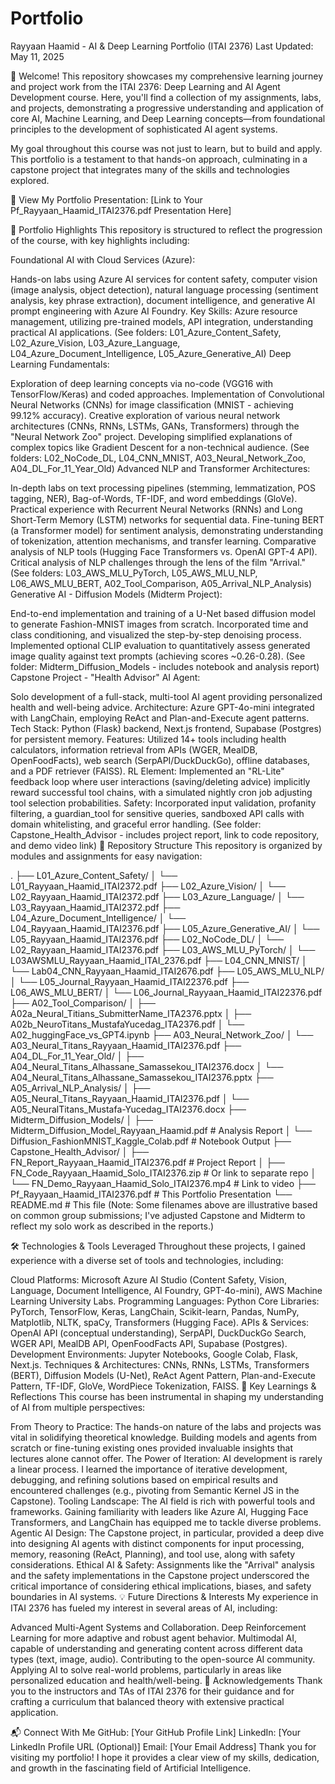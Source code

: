 # Portfolio

Rayyaan Haamid - AI & Deep Learning Portfolio (ITAI 2376)
Last Updated: May 11, 2025

👋 Welcome!
This repository showcases my comprehensive learning journey and project work from the ITAI 2376: Deep Learning and AI Agent Development course. Here, you'll find a collection of my assignments, labs, and projects, demonstrating a progressive understanding and application of core AI, Machine Learning, and Deep Learning concepts—from foundational principles to the development of sophisticated AI agent systems.

My goal throughout this course was not just to learn, but to build and apply. This portfolio is a testament to that hands-on approach, culminating in a capstone project that integrates many of the skills and technologies explored.

🔗 View My Portfolio Presentation: [Link to Your Pf_Rayyaan_Haamid_ITAI2376.pdf Presentation Here]

🌟 Portfolio Highlights
This repository is structured to reflect the progression of the course, with key highlights including:

Foundational AI with Cloud Services (Azure):

Hands-on labs using Azure AI services for content safety, computer vision (image analysis, object detection), natural language processing (sentiment analysis, key phrase extraction), document intelligence, and generative AI prompt engineering with Azure AI Foundry.
Key Skills: Azure resource management, utilizing pre-trained models, API integration, understanding practical AI applications.
(See folders: L01_Azure_Content_Safety, L02_Azure_Vision, L03_Azure_Language, L04_Azure_Document_Intelligence, L05_Azure_Generative_AI)
Deep Learning Fundamentals:

Exploration of deep learning concepts via no-code (VGG16 with TensorFlow/Keras) and coded approaches.
Implementation of Convolutional Neural Networks (CNNs) for image classification (MNIST - achieving 99.12% accuracy).
Creative exploration of various neural network architectures (CNNs, RNNs, LSTMs, GANs, Transformers) through the "Neural Network Zoo" project.
Developing simplified explanations of complex topics like Gradient Descent for a non-technical audience.
(See folders: L02_NoCode_DL, L04_CNN_MNIST, A03_Neural_Network_Zoo, A04_DL_For_11_Year_Old)
Advanced NLP and Transformer Architectures:

In-depth labs on text processing pipelines (stemming, lemmatization, POS tagging, NER), Bag-of-Words, TF-IDF, and word embeddings (GloVe).
Practical experience with Recurrent Neural Networks (RNNs) and Long Short-Term Memory (LSTM) networks for sequential data.
Fine-tuning BERT (a Transformer model) for sentiment analysis, demonstrating understanding of tokenization, attention mechanisms, and transfer learning.
Comparative analysis of NLP tools (Hugging Face Transformers vs. OpenAI GPT-4 API).
Critical analysis of NLP challenges through the lens of the film "Arrival."
(See folders: L03_AWS_MLU_PyTorch, L05_AWS_MLU_NLP, L06_AWS_MLU_BERT, A02_Tool_Comparison, A05_Arrival_NLP_Analysis)
Generative AI - Diffusion Models (Midterm Project):

End-to-end implementation and training of a U-Net based diffusion model to generate Fashion-MNIST images from scratch.
Incorporated time and class conditioning, and visualized the step-by-step denoising process.
Implemented optional CLIP evaluation to quantitatively assess generated image quality against text prompts (achieving scores ~0.26-0.28).
(See folder: Midterm_Diffusion_Models - includes notebook and analysis report)
Capstone Project - "Health Advisor" AI Agent:

Solo development of a full-stack, multi-tool AI agent providing personalized health and well-being advice.
Architecture: Azure GPT-4o-mini integrated with LangChain, employing ReAct and Plan-and-Execute agent patterns.
Tech Stack: Python (Flask) backend, Next.js frontend, Supabase (Postgres) for persistent memory.
Features: Utilized 14+ tools including health calculators, information retrieval from APIs (WGER, MealDB, OpenFoodFacts), web search (SerpAPI/DuckDuckGo), offline databases, and a PDF retriever (FAISS).
RL Element: Implemented an "RL-Lite" feedback loop where user interactions (saving/deleting advice) implicitly reward successful tool chains, with a simulated nightly cron job adjusting tool selection probabilities.
Safety: Incorporated input validation, profanity filtering, a guardian_tool for sensitive queries, sandboxed API calls with domain whitelisting, and graceful error handling.
(See folder: Capstone_Health_Advisor - includes project report, link to code repository, and demo video link)
📂 Repository Structure
This repository is organized by modules and assignments for easy navigation:

.
├── L01_Azure_Content_Safety/
│   └── L01_Rayyaan_Haamid_ITAI2372.pdf
├── L02_Azure_Vision/
│   └── L02_Rayyaan_Haamid_ITAI2372.pdf
├── L03_Azure_Language/
│   └── L03_Rayyaan_Haamid_ITAI2372.pdf
├── L04_Azure_Document_Intelligence/
│   └── L04_Rayyaan_Haamid_ITAI2376.pdf
├── L05_Azure_Generative_AI/
│   └── L05_Rayyaan_Haamid_ITAI2376.pdf
├── L02_NoCode_DL/
│   └── L02_Rayyaan_Haamid_ITAI2376.pdf
├── L03_AWS_MLU_PyTorch/
│   └── L03AWSMLU_Rayyaan_Haamid_ITAI_2376.pdf
├── L04_CNN_MNIST/
│   └── Lab04_CNN_Rayyaan_Haamid_ITAI2676.pdf
├── L05_AWS_MLU_NLP/
│   └── L05_Journal_Rayyaan_Haamid_ITAI22376.pdf
├── L06_AWS_MLU_BERT/
│   └── L06_Journal_Rayyaan_Haamid_ITAI22376.pdf
├── A02_Tool_Comparison/
│   ├── A02a_Neural_Titians_SubmitterName_ITA2376.pptx
│   ├── A02b_NeuroTitans_MustafaYucedag_ITA2376.pdf
│   └── A02_huggingFace_vs_GPT4.ipynb
├── A03_Neural_Network_Zoo/
│   └── A03_Neural_Titans_Rayyaan_Haamid_ITAI2376.pdf
├── A04_DL_For_11_Year_Old/
│   ├── A04_Neural_Titans_Alhassane_Samassekou_ITAI2376.docx
│   └── A04_Neural_Titans_Alhassane_Samassekou_ITAI2376.pptx
├── A05_Arrival_NLP_Analysis/
│   ├── A05_Neural_Titans_Rayyaan_Haamid_ITAI2376.pdf
│   └── A05_NeuralTitans_Mustafa-Yucedag_ITAI2376.docx
├── Midterm_Diffusion_Models/
│   ├── Midterm_Diffusion_Model_Rayyaan_Haamid.pdf      # Analysis Report
│   └── Diffusion_FashionMNIST_Kaggle_Colab.pdf         # Notebook Output
├── Capstone_Health_Advisor/
│   ├── FN_Report_Rayyaan_Haamid_ITAI2376.pdf           # Project Report
│   ├── FN_Code_Rayyaan_Haamid_Solo_ITAI2376.zip        # Or link to separate repo
│   └── FN_Demo_Rayyaan_Haamid_Solo_ITAI2376.mp4        # Link to video
├── Pf_Rayyaan_Haamid_ITAI2376.pdf                      # This Portfolio Presentation
└── README.md                                           # This file
(Note: Some filenames above are illustrative based on common group submissions; I've adjusted Capstone and Midterm to reflect my solo work as described in the reports.)

🛠️ Technologies & Tools Leveraged
Throughout these projects, I gained experience with a diverse set of tools and technologies, including:

Cloud Platforms: Microsoft Azure AI Studio (Content Safety, Vision, Language, Document Intelligence, AI Foundry, GPT-4o-mini), AWS Machine Learning University Labs.
Programming Languages: Python
Core Libraries: PyTorch, TensorFlow, Keras, LangChain, Scikit-learn, Pandas, NumPy, Matplotlib, NLTK, spaCy, Transformers (Hugging Face).
APIs & Services: OpenAI API (conceptual understanding), SerpAPI, DuckDuckGo Search, WGER API, MealDB API, OpenFoodFacts API, Supabase (Postgres).
Development Environments: Jupyter Notebooks, Google Colab, Flask, Next.js.
Techniques & Architectures: CNNs, RNNs, LSTMs, Transformers (BERT), Diffusion Models (U-Net), ReAct Agent Pattern, Plan-and-Execute Pattern, TF-IDF, GloVe, WordPiece Tokenization, FAISS.
🚀 Key Learnings & Reflections
This course has been instrumental in shaping my understanding of AI from multiple perspectives:

From Theory to Practice: The hands-on nature of the labs and projects was vital in solidifying theoretical knowledge. Building models and agents from scratch or fine-tuning existing ones provided invaluable insights that lectures alone cannot offer.
The Power of Iteration: AI development is rarely a linear process. I learned the importance of iterative development, debugging, and refining solutions based on empirical results and encountered challenges (e.g., pivoting from Semantic Kernel JS in the Capstone).
Tooling Landscape: The AI field is rich with powerful tools and frameworks. Gaining familiarity with leaders like Azure AI, Hugging Face Transformers, and LangChain has equipped me to tackle diverse problems.
Agentic AI Design: The Capstone project, in particular, provided a deep dive into designing AI agents with distinct components for input processing, memory, reasoning (ReAct, Planning), and tool use, along with safety considerations.
Ethical AI & Safety: Assignments like the "Arrival" analysis and the safety implementations in the Capstone project underscored the critical importance of considering ethical implications, biases, and safety boundaries in AI systems.
💡 Future Directions & Interests
My experience in ITAI 2376 has fueled my interest in several areas of AI, including:

Advanced Multi-Agent Systems and Collaboration.
Deep Reinforcement Learning for more adaptive and robust agent behavior.
Multimodal AI, capable of understanding and generating content across different data types (text, image, audio).
Contributing to the open-source AI community.
Applying AI to solve real-world problems, particularly in areas like personalized education and health/well-being.
🙏 Acknowledgements
Thank you to the instructors and TAs of ITAI 2376 for their guidance and for crafting a curriculum that balanced theory with extensive practical application.

📬 Connect With Me
GitHub: [Your GitHub Profile Link]
LinkedIn: [Your LinkedIn Profile URL (Optional)]
Email: [Your Email Address]
Thank you for visiting my portfolio! I hope it provides a clear view of my skills, dedication, and growth in the fascinating field of Artificial Intelligence.
